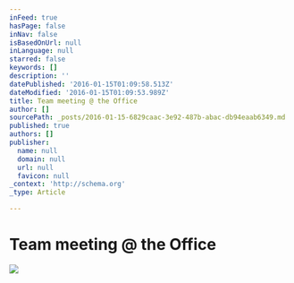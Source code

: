 ```yaml
---
inFeed: true
hasPage: false
inNav: false
isBasedOnUrl: null
inLanguage: null
starred: false
keywords: []
description: ''
datePublished: '2016-01-15T01:09:58.513Z'
dateModified: '2016-01-15T01:09:53.989Z'
title: Team meeting @ the Office
author: []
sourcePath: _posts/2016-01-15-6829caac-3e92-487b-abac-db94eaab6349.md
published: true
authors: []
publisher:
  name: null
  domain: null
  url: null
  favicon: null
_context: 'http://schema.org'
_type: Article

---
```

# Team meeting @ the Office
![](https://the-grid-user-content.s3-us-west-2.amazonaws.com/7fb95e0c-f2fc-446b-abfd-3b7dc22d723b.png)